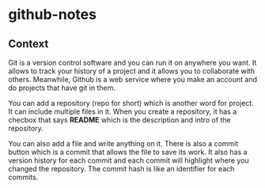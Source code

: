 # github-notes

## Context
Git is a version control software and you can run it on anywhere you want. It allows to track your history of a project and it allows you to collaborate with others. Meanwhile, Github is a web service where you make an account and do projects that have git in them.  

You can add a repository (repo for short) which is another word for project. It can include multiple files in it. When you create a repository, it has a checbox that says **README** which is the description and intro of the repository.  

You can also add a file and write anything on it. There is also a commit button which is a commit that allows the file to save its work. It also has a version history for each commit and each commit will highlight where you changed the repository. The commit hash is like an identifier for each commits.
